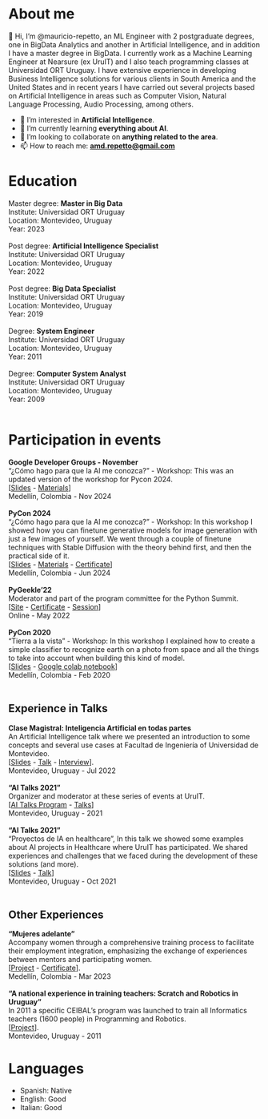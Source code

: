 # About me

👋 Hi, I’m @mauricio-repetto, an ML Engineer with 2 postgraduate degrees, one in BigData Analytics and another in Artificial Intelligence, and in addition I have a master degree in BigData. I currently work as a Machine Learning Engineer at Nearsure (ex UruIT) and I also teach programming classes at Universidad ORT Uruguay. I have extensive experience in developing Business Intelligence solutions for various clients in South America and the United States and in recent years I have carried out several projects based on Artificial Intelligence in areas such as Computer Vision, Natural Language Processing, Audio Processing, among others.

- 👀 I’m interested in **Artificial Intelligence**.
- 🌱 I’m currently learning **everything about AI**.
- 💞️ I’m looking to collaborate on **anything related to the area**.
- 📫 How to reach me: **amd.repetto@gmail.com**

# Education

Master degree: **Master in Big Data** <br>
Institute: Universidad ORT Uruguay <br>
Location: Montevideo, Uruguay <br>
Year: 2023 <br>
<br>
Post degree: **Artificial Intelligence Specialist** <br>
Institute: Universidad ORT Uruguay <br>
Location: Montevideo, Uruguay <br>
Year: 2022 <br>
 <br>
Post degree: **Big Data Specialist** <br>
Institute: Universidad ORT Uruguay <br>
Location: Montevideo, Uruguay <br>
Year: 2019 <br>
 <br>
Degree: **System Engineer** <br>
Institute: Universidad ORT Uruguay <br>
Location: Montevideo, Uruguay <br>
Year: 2011 <br>
 <br>
Degree: **Computer System Analyst** <br>
Institute: Universidad ORT Uruguay <br>
Location: Montevideo, Uruguay <br>
Year: 2009 <br>
 <br>  
# Participation in events

**Google Developer Groups - November** <br>
“¿Cómo hago para que la AI me conozca?” - Workshop: This was an updated version of the workshop for Pycon 2024.  <br>
\[[Slides](https://docs.google.com/presentation/d/1V1rnAXciGe4lISQf_9jQq18vKcERAndmfHYgwwV93lw/edit?usp=sharing) - [Materials](http://bit.ly/gdgmed24_ns)\] <br>
Medellín, Colombia - Nov 2024 <br>
 <br>
**PyCon 2024** <br>
“¿Cómo hago para que la AI me conozca?” - Workshop: In this workshop I showed how you can finetune generative models for image generation with just a few images of yourself. We went through a couple of finetune techniques with Stable Diffusion with the theory behind first, and then the practical side of it.  <br>
\[[Slides](https://docs.google.com/presentation/d/16g29yj9itFca0LeLo_akfH78CktxbN83VG5Sp_OKMx8/edit?usp=sharing) - [Materials](http://bit.ly/paicon24_ns) - [Certificate](https://drive.google.com/file/d/1xO_fr98dNs27pN2xIj5U4QtbMbmRNJFu/view)\] <br>
Medellín, Colombia - Jun 2024 <br>
 <br>
**PyGeekle’22** <br>
Moderator and part of the program committee for the Python Summit.  <br>
\[[Site](https://events.geekle.us/python/) - [Certificate](https://verification.givemycertificate.com/v/d6317789-22c8-4d7b-aa5a-ba14031071b1) - [Session](https://youtu.be/2fgBKDT1j8k?list=PLkAZiMVWwm_rtcUxdWkOVVABQ5jRftFuH&t=36104)\] <br> Online - May 2022 <br>
 <br>
**PyCon 2020** <br>
“Tierra a la vista” - Workshop: In this workshop I explained how to create a simple classifier to recognize earth on a photo from space and all the things to take into account when building this kind of model.  <br>
\[[Slides](https://docs.google.com/presentation/d/1fDXMi8M7ZR2ueot6q5cStEwfEaav3NJ_jk02smI_CZY/edit?usp=sharing) - [Google colab notebook](https://drive.google.com/file/d/1neqSeyIqdpufL4EtY6jUirUvWGya0Mkp/view?usp=sharing)\] <br>
Medellín, Colombia - Feb 2020 <br>
 <br>
## Experience in Talks

**Clase Magistral: Inteligencia Artificial en todas partes** <br>
An Artificial Intelligence talk where we presented an introduction to some concepts and several use cases at Facultad de Ingeniería of Universidad de Montevideo.  <br>
\[[Slides](https://docs.google.com/presentation/d/11AzVkRwAwXyVvIh2AKvVtxXx_1R2nd2Wo_R0othvh8Y/edit?usp=sharing) - [Talk](https://youtu.be/6-HR3RxyCQo) - [Interview](https://www.linkedin.com/comm/feed/update/urn%3Ali%3Aactivity%3A6958205167661907968)\]. <br>
Montevideo, Uruguay - Jul 2022 <br>
 <br>
**“AI Talks 2021”** <br>
Organizer and moderator at these series of events at UruIT.  <br>
\[[AI Talks Program](https://digital.uruit.com/ai-talks) - [Talks](https://youtube.com/playlist?list=PLxHptoGq8Bb0JXHU3WzT93clvAgMPNmwP)\] <br>
Montevideo, Uruguay - 2021 <br>
 <br>
**“AI Talks 2021”** <br>
“Proyectos de IA en healthcare”, In this talk we showed some examples about AI projects in Healthcare where UruIT has participated. We shared experiences and challenges that we faced during the development of these solutions (and more).  <br>
\[[Slides](https://docs.google.com/presentation/d/1C_nnkjR8lhhrZndrEvJmbYwjCX_kUZFZYIHxa_x8rZw/edit?usp=sharing) - [Talk](https://youtu.be/clKHG4U-cBI)\] <br>
Montevideo, Uruguay - Oct 2021 <br>
 <br>

 ## Other Experiences

**“Mujeres adelante”**<br>
Accompany women through a comprehensive training process to facilitate their employment integration, emphasizing the exchange of experiences between mentors and participating women. <br>
\[[Project](https://www.fundacioncea.org/mujeresadelante#:~:text=Una%20iniciativa%20que%20busca%20capacitar,ventas%20y%20servicio%20al%20cliente.) - [Certificate](https://insignias.disruptia.co/assertion/a3028679-9efc-44c5-95ef-38e0a4921a41)\].<br>
Medellín, Colombia - Mar 2023<br>
<br>
**“A national experience in training teachers: Scratch and Robotics in Uruguay”**<br>
In 2011 a specific CEIBAL’s program was launched to train all Informatics teachers (1600 people) in Programming and Robotics. <br>
\[[Project](https://dialnet.unirioja.es/descarga/articulo/6041540.pdf)\].<br>
Montevideo, Uruguay - 2011<br>

# Languages

- Spanish: Native
- English: Good
- Italian: Good






